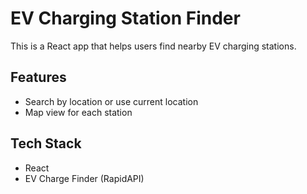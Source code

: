 # EV Charging Station Finder

This is a React app that helps users find nearby EV charging stations.

## Features

- Search by location or use current location
- Map view for each station

## Tech Stack

- React
- EV Charge Finder (RapidAPI)
